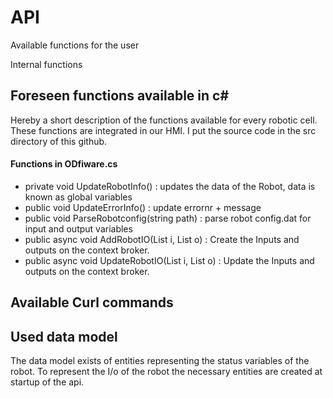 # API



Available functions for the user

Internal functions

 

## Foreseen functions available in c#

Hereby a short description of the functions available for every robotic cell. These functions are integrated in our HMI. I put the source code in the src directory of this github.

#### Functions in ODfiware.cs

- private void UpdateRobotInfo() : updates the data of the Robot, data is known as global variables
- public void UpdateErrorInfo() : update errornr + message
- public void ParseRobotconfig(string path) : parse robot config.dat for input and output variables
- public async void AddRobotIO(List<RobotInput> i, List<RobotOutput> o) : Create the Inputs and outputs on the context broker.
- public async void UpdateRobotIO(List<RobotInput> i, List<RobotOutput> o) : Update the Inputs and outputs on the context broker.

## Available Curl commands



## Used data model

The data model exists of entities representing the status variables of the robot. To represent the I/o of the robot the necessary entities are created at startup of the api.






